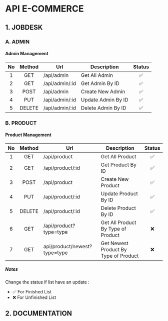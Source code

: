 # API E-COMMERCE

## 1. JOBDESK

### A. ADMIN

#### Admin Management

| No  | Method | Url            | Description        | Status |
| :-: | :----: | -------------- | ------------------ | :----: |
|  1  |  GET   | /api/admin     | Get All Admin      |   ✅   |
|  2  |  GET   | /api/admin/:id | Get Admin By ID    |   ✅   |
|  3  |  POST  | /api/admin     | Create New Admin   |   ✅   |
|  4  |  PUT   | /api/admin/:id | Update Admin By ID |   ✅   |
|  5  | DELETE | /api/admin/:id | Delete Admin By ID |   ✅   |

### B. PRODUCT

#### Product Management

| No  | Method | Url                          | Description                           | Status |
| :-: | :----: | ---------------------------- | ------------------------------------- | :----: |
|  1  |  GET   | /api/product                 | Get All Product                       |   ✅   |
|  2  |  GET   | /api/product/:id             | Get Product By ID                     |   ✅   |
|  3  |  POST  | /api/product                 | Create New Product                    |   ✅   |
|  4  |  PUT   | /api/product/:id             | Update Product By ID                  |   ✅   |
|  5  | DELETE | /api/product/:id             | Delete Product By ID                  |   ✅   |
|  6  |  GET   | /api/product?type=type       | Get All Product By Type of Product    |   ❌   |
|  7  |  GET   | api/product/newest?type=type | Get Newest Product By Type of Product |   ❌   |

##### Notes

Change the status if list have an update :

- ✅ For Finished List
- ❌ For Unfinished List

## 2. DOCUMENTATION
